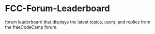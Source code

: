 # FCC-Forum-Leaderboard
forum leaderboard that displays the latest topics, users, and replies from the freeCodeCamp forum.
